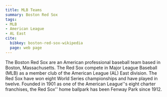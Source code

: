 ```yaml
---
title: MLB Teams
summary: Boston Red Sox
tags:
- MLB
- American League
- AL East
cite:
  bibkey: boston-red-sox-wikipedia
  page: web page
---
```

The Boston Red Sox are an American professional baseball team based in Boston,
Massachusetts. The Red Sox compete in Major League Baseball (MLB) as a member club
of the American League (AL) East division. The Red Sox have won eight World Series
championships and have played in twelve. Founded in 1901 as one of the American
League''s eight charter franchises, the Red Sox'' home ballpark has been Fenway
Park since 1912.
